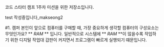 코드 스타터 캠프 1주차 미션을 위한 저장소입니다.

test 작성중입니다_makseong2

#1. 캠퍼 본인이 앞으로 컴퓨터를 구매할 때, 가장 중요하게 생각할 컴퓨터의 구성요소는 무엇인가요?
** _RAM_ ** 입니다.
일반적으로 시스템에 ** _RAM_ **이 많을수록 작업하기 위한 디지털 작업대 갑판이 커지면서 프로그램이 빠르게 실행되기 떄문입니다.

 


